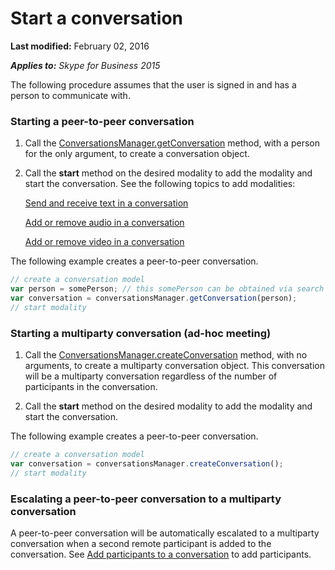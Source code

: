 
# Start a conversation

 **Last modified:** February 02, 2016

 _**Applies to:** Skype for Business 2015_

The following procedure assumes that the user is signed in and has a person to communicate with.


### Starting a peer-to-peer conversation


1. Call the [ConversationsManager.getConversation](https://ucwa.skype.com/reference/WebSDK/interfaces/_s4b_sdk_d_.jcafe.conversationsmanager.html#getconversation) method, with a person for the only argument, to create a conversation object.
    
2. Call the  **start** method on the desired modality to add the modality and start the conversation. See the following topics to add modalities:
    
    [Send and receive text in a conversation](SendReceiveText.md)  
    
    [Add or remove audio in a conversation](AddRemoveConversationAudio.md)  
    
    [Add or remove video in a conversation](AddRemoveConversationVideo.md)  
    
The following example creates a peer-to-peer conversation. 


```js
// create a conversation model
var person = somePerson; // this somePerson can be obtained via search or from persons list
var conversation = conversationsManager.getConversation(person);
// start modality

```


### Starting a multiparty conversation (ad-hoc meeting)


1. Call the [ConversationsManager.createConversation](https://ucwa.skype.com/reference/WebSDK/interfaces/_s4b_sdk_d_.jcafe.conversationsmanager.html#createconversation) method, with no arguments, to create a multiparty conversation object. This conversation will be a multiparty conversation regardless of the number of participants in the conversation.
    
2. Call the  **start** method on the desired modality to add the modality and start the conversation.
    
The following example creates a peer-to-peer conversation. 



```js
// create a conversation model
var conversation = conversationsManager.createConversation();
// start modality

```


### Escalating a peer-to-peer conversation to a multiparty conversation


A peer-to-peer conversation will be automatically escalated to a multiparty conversation when a second remote participant is added to the conversation. See [Add participants to a conversation](AddParticipants.md) to add participants.
    
